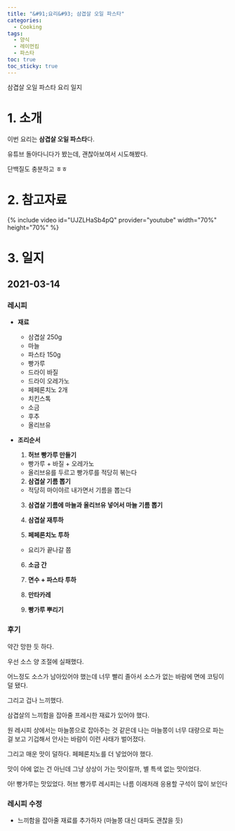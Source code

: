 ```yaml
---
title: "&#91;요리&#93; 삼겹살 오일 파스타"
categories:
  - Cooking
tags:
  - 양식
  - 레이먼킴
  - 파스타
toc: true
toc_sticky: true
---
```


삼겹살 오일 파스타 요리 일지

# 1. 소개

이번 요리는 **삼겹살 오일 파스타**다.

유튜브 돌아다니다가 봤는데, 괜찮아보여서 시도해봤다.

단백질도 충분하고 ㅎㅎ

# 2. 참고자료

{% include video id="UJZLHaSb4pQ" provider="youtube" width="70%" height="70%" %}

# 3. 일지

## 2021-03-14

### 레시피

- **재료**

  - 삼겹살 250g
  - 마늘
  - 파스타 150g
  - 빵가루
  - 드라이 바질
  - 드라이 오레가노
  - 페페론치노 2개
  - 치킨스톡
  - 소금
  - 후추
  - 올리브유

- **조리순서**

  1. **허브 빵가루 만들기**
    - 빵가루 + 바질 + 오레가노
    - 올리브유를 두르고 빵가루를 적당히 볶는다
  
  2. **삼겹살 기름 뽑기**
    - 적당히 마이야르 내가면서 기름을 뽑는다
    
  3. **삼겹살 기름에 마늘과 올리브유 넣어서 마늘 기름 뽑기**

  4. **삼겹살 재투하**

  5. **페페론치노 투하**
    - 요리가 끝나갈 쯤

  6. **소금 간**
  
  7. **면수 + 파스타 투하**
  
  8. **만타카레**
  
  9. **빵가루 뿌리기** 

### 후기

약간 망한 듯 하다.

우선 소스 양 조절에 실패했다.

어느정도 소스가 남아있어야 했는데 너무 빨리 졸아서 소스가 없는 바람에 면에 코팅이 덜 됐다.

그리고 겁나 느끼했다.

삼겹살의 느끼함을 잡아줄 프레시한 재료가 있어야 했다.

원 레시피 상에서는 마늘쫑으로 잡아주는 것 같은데 나는 마늘쫑이 너무 대량으로 파는 걸 보고 기겁해서 안사는 바람이 이런 사태가 벌어졌다.

그리고 매운 맛이 덜하다. 페페론치노를 더 넣었어야 했다.

맛이 아에 없는 건 아닌데 그냥 상상이 가는 맛이랄까, 별 특색 없는 맛이었다.

아! 빵가루는 맛있었다. 허브 빵가루 레시피는 나름 이래저래 응용할 구석이 많이 보인다

### 레시피 수정

- 느끼함을 잡아줄 재료를 추가하자 (마늘쫑 대신 대파도 괜찮을 듯)